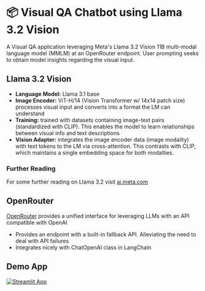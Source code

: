 # 📦 Visual QA Chatbot using Llama 3.2 Vision

A Visual QA application leveraging Meta's Llama 3.2 Vision 11B multi-modal language model (MMLM) at an OpenRouter endpoint.
User prompting seeks to obtain model insights regarding the visual input.  

## Llama 3.2 Vision

- **Language Model:** Llama 3.1 base
- **Image Encoder:** ViT-H/14 (Vision Transformer w/ 14x14 patch size) processes visual input and converts into a format the LM can understand
- **Training:** trained with datasets containing image-text pairs (standardized with CLIP). This enables the model to learn relationships between visual info and text descriptions
- **Vision Adapter:** integrates the image encoder data (image modality) with text tokens to the LM via cross-attention. This contrasts with CLIP, which maintains a single embedding space for both modalties.

### Further Reading

For some further reading on Llama 3.2 visit [ai.meta.com](https://ai.meta.com/blog/llama-3-2-connect-2024-vision-edge-mobile-devices/)

## OpenRouter

[OpenRouter](https://openrouter.ai) provides a unified interface for leveraging LLMs with an API compatible with OpenAI

- Provides an endpoint with a built-in fallback API.  Alleviating the need to deal with API failures
- Integrates nicely with ChatOpenAI class in LangChain

## Demo App

[![Streamlit App](https://static.streamlit.io/badges/streamlit_badge_black_white.svg)](https://l3vision-open-router.streamlit.app/)
